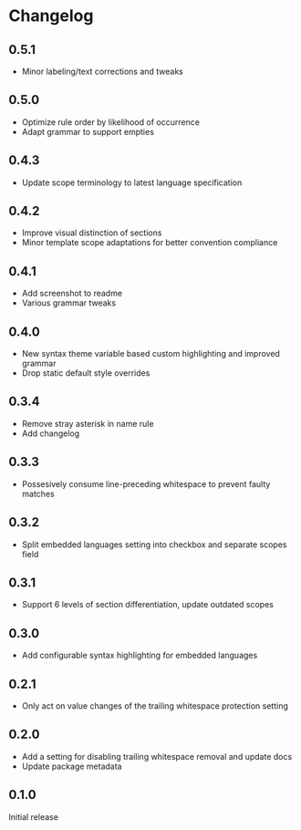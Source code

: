 # Changelog

## 0.5.1

- Minor labeling/text corrections and tweaks

## 0.5.0

- Optimize rule order by likelihood of occurrence
- Adapt grammar to support empties

## 0.4.3

- Update scope terminology to latest language specification

## 0.4.2

- Improve visual distinction of sections
- Minor template scope adaptations for better convention compliance

## 0.4.1

- Add screenshot to readme
- Various grammar tweaks

## 0.4.0

- New syntax theme variable based custom highlighting and improved grammar
- Drop static default style overrides

## 0.3.4

- Remove stray asterisk in name rule
- Add changelog

## 0.3.3

- Possesively consume line-preceding whitespace to prevent faulty matches

## 0.3.2

- Split embedded languages setting into checkbox and separate scopes field

## 0.3.1

- Support 6 levels of section differentiation, update outdated scopes

## 0.3.0

- Add configurable syntax highlighting for embedded languages

## 0.2.1

- Only act on value changes of the trailing whitespace protection setting

## 0.2.0

- Add a setting for disabling trailing whitespace removal and update docs
- Update package metadata

## 0.1.0

Initial release
